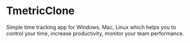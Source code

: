 # TmetricClone
Simple time tracking app for Windows, Mac, Linux which helps you to control your time, increase productivity, monitor your team performance.
